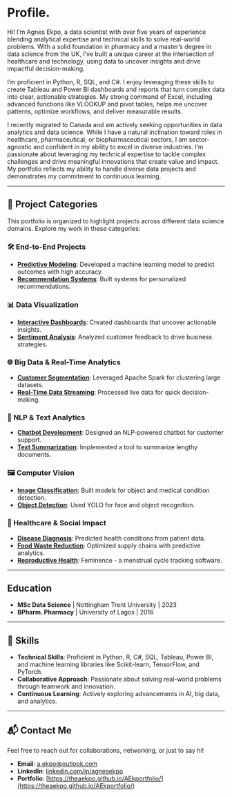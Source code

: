 # Profile.
Hi! I’m Agnes Ekpo, a data scientist with over five years of experience blending analytical expertise and technical skills to solve real-world problems. With a solid foundation in pharmacy and a master’s degree in data science from the UK, I’ve built a unique career at the intersection of healthcare and technology, using data to uncover insights and drive impactful decision-making.

I’m proficient in Python, R, SQL, and C#. I enjoy leveraging these skills to create Tableau and Power BI dashboards and reports that turn complex data into clear, actionable strategies. My strong command of Excel, including advanced functions like VLOOKUP and pivot tables, helps me uncover patterns, optimize workflows, and deliver measurable results.

I recently migrated to Canada and am actively seeking opportunities in data analytics and data science. While I have a natural inclination toward roles in healthcare, pharmaceutical, or biopharmaceutical sectors, I am sector-agnostic and confident in my ability to excel in diverse industries. I’m passionate about leveraging my technical expertise to tackle complex challenges and drive meaningful innovations that create value and impact. My portfolio reflects my ability to handle diverse data projects and demonstrates my commitment to continuous learning.

---

## 📂 Project Categories

This portfolio is organized to highlight projects across different data science domains. Explore my work in these categories:

### 🛠️ End-to-End Projects
- **[Predictive Modeling](https://github.com/your-repo/predictive-modeling)**: Developed a machine learning model to predict outcomes with high accuracy.
- **[Recommendation Systems](https://github.com/your-repo/recommendation-systems)**: Built systems for personalized recommendations.

### 📊 Data Visualization
- **[Interactive Dashboards](https://github.com/your-repo/dashboards)**: Created dashboards that uncover actionable insights.
- **[Sentiment Analysis](https://github.com/your-repo/sentiment-analysis)**: Analyzed customer feedback to drive business strategies.

### 🌐 Big Data & Real-Time Analytics
- **[Customer Segmentation](https://github.com/your-repo/customer-segmentation)**: Leveraged Apache Spark for clustering large datasets.
- **[Real-Time Data Streaming](https://github.com/your-repo/real-time-analytics)**: Processed live data for quick decision-making.

### 🤖 NLP & Text Analytics
- **[Chatbot Development](https://github.com/your-repo/chatbot)**: Designed an NLP-powered chatbot for customer support.
- **[Text Summarization](https://github.com/your-repo/text-summarization)**: Implemented a tool to summarize lengthy documents.

### 🖼️ Computer Vision
- **[Image Classification](https://github.com/your-repo/image-classification)**: Built models for object and medical condition detection.
- **[Object Detection](https://github.com/your-repo/object-detection)**: Used YOLO for face and object recognition.

### 🏥 Healthcare & Social Impact
- **[Disease Diagnosis](https://github.com/your-repo/disease-diagnosis)**: Predicted health conditions from patient data.
- **[Food Waste Reduction](https://github.com/your-repo/food-waste-reduction)**: Optimized supply chains with predictive analytics.
- **[Reproductive Health](https://github.com/TheAEkpo/Feminence---Period-Ovulation-Tracker)**: Feminence - a menstrual cycle tracking software.

---
## Education
- **MSc Data Science** | Nottingham Trent University   | 2023
- **BPharm. Pharmacy** | University of Lagos           | 2016

---
## 🌟 Skills
- **Technical Skills**: Proficient in Python, R, C#, SQL, Tableau, Power BI, and machine learning libraries like Scikit-learn, TensorFlow, and PyTorch.
- **Collaborative Approach**: Passionate about solving real-world problems through teamwork and innovation.
- **Continuous Learning**: Actively exploring advancements in AI, big data, and analytics.

---

## 📬 Contact Me
Feel free to reach out for collaborations, networking, or just to say hi!
- **Email**: [a.ekpo@outlook.com](a.ekpo@outlook.com)
- **LinkedIn**: [linkedin.com/in/agnesekpo](https://linkedin.com/in/agnesekpo)
- **Portfolio**: [https://theaekpo.github.io/AEkportfolio/](https://theaekpo.github.io/AEkportfolio/) 
